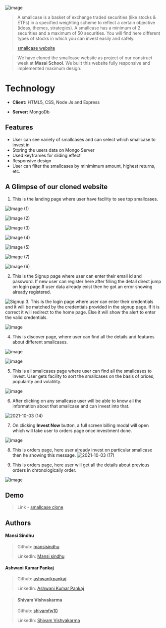 ![image](https://www.smallcase.com/static/svgs/logo-full.svg)


> A smallcase is a basket of exchange traded securities (like stocks & ETFs) in a specified weighting scheme to reflect a certain objective (ideas, themes, strategies). A smallcase has a minimum of 2 securities and a maximum of 50 securities. You will find here different types of stocks in which you can invest easily and safely.
> 
> [smallcase website](https://smallcase.zerodha.com/)
 
> We have cloned the smallcase website as project of our construct week at **Masai School**.
> We built this website fully responsive and implemented maximum design.
 
  
# Technology


- **Client:** HTML5, CSS, Node Js and Express

- **Server:** MongoDb




  
## Features

-  User can see variety of smallcases and can select which smallcase to invest in
-  Storing the users data on Mongo Server
-  Used keyframes for sliding effect
-  Responsive design
-  User can filter the smallcases by minimimum amount, highest returns, etc.



## A Glimpse of our cloned website

   1. This is the landing page where user have facility to see top smallcases.

![Image (1)](https://user-images.githubusercontent.com/88570294/135740526-f7db2c25-e757-4749-b93a-ba2609756fe5.png)

![Image (2)](https://user-images.githubusercontent.com/88570294/135740564-cf265404-88d0-4b4e-a0c9-9b4578713bc2.png)

![Image (3)](https://user-images.githubusercontent.com/88570294/135740543-6bb2e771-294e-42ac-8e95-d686b73db1db.png)

![Image (4)](https://user-images.githubusercontent.com/88570294/135740547-7896e474-f3db-4e0b-9913-9f7a57549598.png)

![Image (5)](https://user-images.githubusercontent.com/88570294/135740550-90c485e1-1fe7-4d9b-adb3-26ec2cd215cc.png)

![Image (7)](https://user-images.githubusercontent.com/88570294/135740559-515da655-bf06-47a2-9611-47c59df415d7.png)

![Image (6)](https://user-images.githubusercontent.com/88570294/135740561-097d90d6-16b8-480e-ab76-0df1848153ea.png)

2. This is the Signup page where user can enter their email id and password. If new user can register here after filling the detail direct jump on login page.If user data already exist then he got an error showing already registered. 
    
![Signup](https://user-images.githubusercontent.com/88570294/135742009-8b95f95c-99f8-4240-b7e5-eb7ab46b626b.png)
   3. This is the login page where user can enter their credentials and it will be matched by the credentials provided in the signup page. If it is correct it will redirect to the home page. Else it will show the alert to enter the valid credentials. 
    
![image](https://user-images.githubusercontent.com/76626095/131249575-bbb3d32e-b5b8-41ae-bed1-ba003d0855b8.png)



   4. This is discover page, where user can find all the details and features about different smallcases.
   
![image](https://user-images.githubusercontent.com/76626095/131249637-ee6dcba5-023e-49c8-920e-3b778379ca01.png)

![image](https://user-images.githubusercontent.com/76626095/131249644-9ef80a0e-8b71-49eb-a172-59af763bd861.png)
 
   
    
   5. This is all smallcases page where user can find all the smallcases to invest. User gets facility to sort the smallcases on the basis of prices, popularity and volatility. 
   
![image](https://user-images.githubusercontent.com/76626095/131249724-8e2eb03d-1e2a-4eb7-a143-5009f969964a.png)

    

   6. After clicking on any smallcase user will be able to know all the information about that smallcase and can invest into that.
 
 ![2021-10-03 (14)](https://user-images.githubusercontent.com/88570294/135743691-ccd736ca-147c-4c68-a03c-d809aecca8dd.png)


   7. On clicking **Invest Now**  button, a full screen billing modal will open which will take user to orders page once investment done.

![image](https://user-images.githubusercontent.com/76626095/131249873-59bb6b25-f621-4807-92e1-3f939b5b68a1.png)


   8. This is orders page, here user already invest on particular smallcase then he showing this message.
![2021-10-03 (17)](https://user-images.githubusercontent.com/88570294/135743964-df84a1c0-794a-4d06-b3cb-684c4c86f86c.png)


   9. This is orders page, here user will get all the details about previous orders in chronologically order.

![image](https://user-images.githubusercontent.com/76626095/131249990-f195b686-c42d-4550-a1ea-51621b76f32a.png)







  
## Demo

>Link - [smallcase clone](https://smallcase.netlify.app/)


  
## Authors

#### Mansi Sindhu
> Github: [mansisindhu](https://github.com/mansisindhu)
> 
> LinkedIn: [Mansi sindhu](linkedin.com/in/mansi-sindhu)

#### Ashwani Kumar Pankaj
> Github: [ashwanikpankaj](https://github.com/SantoshKonappanavar)
> 
> LinkedIn: [Ashwani Kumar Pankaj](https://www.linkedin.com/in/ashnit8294)

> #### Shivam Vishvakarma
> Github: [shivamfw10](https://github.com/shivamfw10)
> 
> LinkedIn: [Shivam Vishvakarma](www.linkedin.com/in/shivam-vishvakarma-3322a41a5
)
